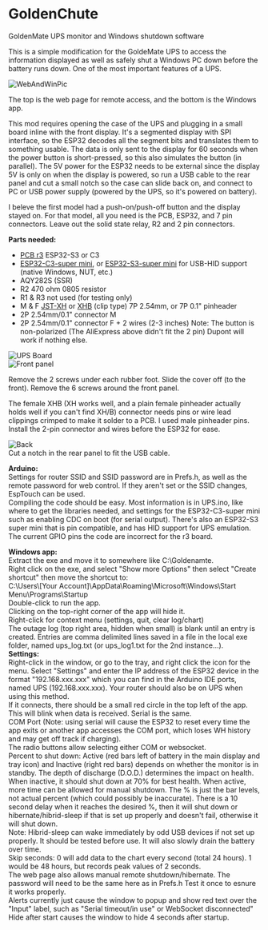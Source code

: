 # GoldenChute
GoldenMate UPS monitor and Windows shutdown software  
  
This is a simple modification for the GoldeMate UPS to access the information displayed as well as safely shut a Windows PC down before the battery runs down. One of the most important features of a UPS.  
  
![WebAndWinPic](assets/GM_WebAndWin.png)  
  
The top is the web page for remote access, and the bottom is the Windows app.  
  
This mod requires opening the case of the UPS and plugging in a small board inline with the front display. It's a segmented display with SPI interface, so the ESP32 decodes all the segment bits and translates them to something usable. The data is only sent to the display for 60 seconds when the power button is short-pressed, so this also simulates the button (in parallel). The 5V power for the ESP32 needs to be external since the display 5V is only on when the display is powered, so run a USB cable to the rear panel and cut a small notch so the case can slide back on, and connect to PC or USB power supply (powered by the UPS, so it's powered on battery).  
  
I beleve the first model had a push-on/push-off button and the display stayed on. For that model, all you need is the PCB, ESP32, and 7 pin connectors. Leave out the solid state relay, R2 and 2 pin connectors.  
  
**Parts needed:**  
-  [PCB r3](https://oshpark.com/shared_projects/PVSbJPnb) ESP32-S3 or C3
-  [ESP32-C3-super mini](https://www.aliexpress.us/item/3256807353297685.html?spm=a2g0o.tesla.0.0.68bcQMQPQMQPhl&pdp_npi=5%40dis%21USD%21%242.70%21%240.99%21%21%21%21%21%40210318ec17532528750118282ee624%2112000041210885173%21btf%21%21%21%211%210&afTraceInfo=1005007539612437__pc__c_ppc_item_bridge_pc_jfy_wf__5EfmYTO__1753252875356&gatewayAdapt=glo2usa4itemAdapt), or [ESP32-S3-super mini](https://www.aliexpress.us/item/3256809251035142.html?src=google&pdp_npi=4%40dis%21USD%219.58%214.77%21%21%21%21%21%40%2112000049096706686%21ppc%21%21%21&snps=y&snpsid=1&retailTag=FullHosting&traffic_server_nav=true&src=google&albch=shopping&acnt=752-015-9270&isdl=y&slnk=&plac=&mtctp=&albbt=Google_7_shopping&aff_platform=google&aff_short_key=_oDeeeiG&gclsrc=aw.ds&albagn=888888&ds_e_adid=765876812054&ds_e_matchtype=search&ds_e_device=c&ds_e_network=g&ds_e_product_group_id=2432726605827&ds_e_product_id=en3256809251035142&ds_e_product_merchant_id=5551326180&ds_e_product_country=US&ds_e_product_language=en&ds_e_product_channel=online&ds_e_product_store_id=&ds_url_v=2&albcp=22836103672&albag=181655310623&isSmbAutoCall=false&needSmbHouyi=false&gad_source=1&gad_campaignid=22836103672&gbraid=0AAAAA_eFwRAyv9Rq_0If5BZwSjsvJ58sZ&gclid=CjwKCAjw_-3GBhAYEiwAjh9fUAt70B5cIL68h4UN8Gi5cf2Gmbqrgfq4Euy-TqJON3bV4UEJ49vdTxoCdyoQAvD_BwE&gatewayAdapt=glo2usa) for USB-HID support (native Windows, NUT, etc.)
-  AQY282S (SSR)  
-  R2 470 ohm 0805 resistor  
-  R1 & R3 not used (for testing only)  
-  M & F [JST-XH](https://www.aliexpress.us/item/3256806894018733.html?spm=a2g0o.productlist.main.4.6628yYL5yYL5tc&aem_p4p_detail=202507281307327593555654334650005149445&algo_pvid=4fba3b75-b535-414b-a67c-6606d6a9a4fe&algo_exp_id=4fba3b75-b535-414b-a67c-6606d6a9a4fe-3&pdp_ext_f=%7B%22order%22%3A%221150%22%2C%22eval%22%3A%221%22%7D&pdp_npi=4%40dis%21USD%211.69%210.99%21%21%211.69%210.99%21%402101c5ac17537332524376501e04f3%2112000039333381516%21sea%21US%212968017294%21ABX&curPageLogUid=1BpFPZiG5hsA&utparam-url=scene%3Asearch%7Cquery_from%3A&search_p4p_id=202507281307327593555654334650005149445_1) or [XHB](https://www.aliexpress.com/p/tesla-landing/index.html?UTABTest=aliabtest110188_5910&src=criteo&albch=criteo_New&acnt=criteo-B4&albcp=232508&device=pc&clickid=688081f42944a328ac413444d0863805_1753252340_3256806815272828&cto_pld=v5yJr7dcAABvALKgmy4wTg&aff_fcid=bcbb53245af5402988fd7376c89645a9-1753252356158-04892-UneMJZVf&aff_fsk=UneMJZVf&aff_platform=aaf&sk=UneMJZVf&aff_trace_key=bcbb53245af5402988fd7376c89645a9-1753252356158-04892-UneMJZVf&terminal_id=1a5a9f1087de44a890966b5bbd3921da&scenario=c_ppc_item_bridge&productId=3256806815272828&_immersiveMode=true&withMainCard=true&OLP=1094500108_f_group1&o_s_id=1094500108&afSmartRedirect=n) (clip type) 7P 2.54mm, or 7P 0.1" pinheader  
-  2P 2.54mm/0.1" connector M 
-  2P 2.54mm/0.1" connector F + 2 wires (2-3 inches) Note: The button is non-polarized (The AliExpress above didn't fit the 2 pin) Dupont will work if nothing else.  
  
![UPS Board](assets/ups.png)  
![Front panel](assets/front_panel.jpg)  
  
Remove the 2 screws under each rubber foot. Slide the cover off (to the front).  Remove the 6 screws around the front panel.  
  
The female XHB (XH works well, and a plain female pinheader actually holds well if you can't find XH/B) connector needs pins or wire lead clippings crimped to make it solder to a PCB. I used male pinheader pins. Install the 2-pin connector and wires before the ESP32 for ease.  
  
![Back](assets/notch.jpg)  
Cut a notch in the rear panel to fit the USB cable.  
  
**Arduino:**  
Settings for router SSID and SSID password are in Prefs.h, as well as the remote password for web control. If they aren't set or the SSID changes, EspTouch can be used.  
Compiling the code should be easy. Most information is in UPS.ino, like where to get the libraries needed, and settings for the ESP32-C3-super mini such as enabling CDC on boot (for serial output). There's also an ESP32-S3 super mini that is pin compatible, and has HID support for UPS emulation.  The current GPIO pins the code are incorrect for the r3 board.  
  
**Windows app:**  
Extract the exe and move it to somewhere like C:\Goldenamte.  
Right click on the exe, and select "Show more Options" then select "Create shortcut" then move the shortcut to:  
  C:\Users\\[Your Account]\AppData\Roaming\Microsoft\Windows\Start Menu\Programs\Startup  
Double-click to run the app.  
Clicking on the top-right corner of the app will hide it.  
Right-click for context menu (settings, quit, clear log/chart)  
The outage log (top right area, hidden when small) is blank until an entry is created.  Entries are comma delimited lines saved in a file in the local exe folder, named ups_log.txt (or ups_log1.txt for the 2nd instance...).  
**Settings:**  
Right-click in the window, or go to the tray, and right click the icon for the menu. Select "Settings" and enter the IP address of the ESP32 device in the format "192.168.xxx.xxx" which you can find in the Arduino IDE ports, named UPS (192.168.xxx.xxx).  Your router should also be on UPS when using this method.  
If it connects, there should be a small red circle in the top left of the app. This will blink when data is received. Serial is the same.  
COM Port (Note: using serial will cause the ESP32 to reset every time the app exits or another app accesses the COM port, which loses WH history and may get off track if charging).  
The radio buttons allow selecting either COM or websocket.  
Percent to shut down: Active (red bars left of battery in the main display and tray icon) and Inactive (right red bars) depends on whether the monitor is in standby. The depth of discharge (D.O.D.) determines the impact on health. When inactive, it should shut down at 70% for best health. When active, more time can be allowed for manual shutdown. The % is just the bar levels, not actual percent (which could possibly be inaccurate). There is a 10 second delay when it reaches the desired %, then it will shut down or hibernate/hibrid-sleep if that is set up properly and doesn't fail, otherwise it will shut down.  
Note: Hibrid-sleep can wake immediately by odd USB devices if not set up properly. It should be tested before use. It will also slowly drain the battery over time.  
Skip seconds: 0 will add data to the chart every second (total 24 hours). 1 would be 48 hours, but records peak values of 2 seconds.  
The web page also allows manual remote shutdown/hibernate. The password will need to be the same here as in Prefs.h  Test it once to esnure it works properly.  
Alerts currently just cause the window to popup and show red text over the "Input" label, such as "Serial timeout/in use" or WebSocket disconnected"  
Hide after start causes the window to hide 4 seconds after startup.  
